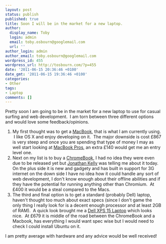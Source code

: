 ```yaml
---
layout: post
status: publish
published: true
title: Soon I will be in the market for a new laptop.
author:
  display_name: Toby
  login: admin
  email: toby.osbourn@googlemail.com
  url: ''
author_login: admin
author_email: toby.osbourn@googlemail.com
wordpress_id: 455
wordpress_url: http://tosbourn.com/?p=455
date: '2011-06-15 20:36:46 +0100'
date_gmt: '2011-06-15 19:36:46 +0100'
categories:
- Other
tags:
- Laptop
comments: []
---
```

<p>Pretty soon I am going to be in the market for a new laptop to use for casual surfing and web development.  I am torn between three different options and would love some feedback/opinions.</p>
<ol>
<li>My first thought was to get a <a title="MacBook" href="http://store.apple.com/uk/browse/home/shop_mac/family/macbook" target="_blank">MacBook</a>, that is what I am currently using.  I like OS X and enjoy developing on it.  The major downside is cost £867 is very steep and once you are spending that type of money I may as well start looking at <a title="MacBook Pro" href="http://store.apple.com/uk/browse/home/shop_mac/family/macbook_pro?mco=MTM3NDc0NDI" target="_blank">MacBook Pros</a>, an extra £140 would get me an entry level one.</li>
<li>Next on my list is to buy a <a title="ChromeBook" href="http://www.amazon.co.uk/Samsung-3G-Chromebook-Arctic-White/dp/B0054WOVRW/ref=sr_1_2?ie=UTF8&amp;qid=1308165810&amp;sr=8-2" target="_blank">ChromeBook</a>, I had no idea they were even due to be released yet but <a title="Jonathan Kelly Twitter" href="https://twitter.com/#!/JonathanKelly50" target="_blank">Jonathan Kelly</a> was telling me about it today. On the plus side it is new and gadgety and has built in support for 3G internet on the down side I have no idea how it could handle any sort of web development, I don't know enough about their offline abilities and if they have the potential for running anything other than Chromium.  At £400 it would be a steal compared to the Macs.</li>
<li>The third and final option is to get a standard (probably Dell) laptop, haven't thought too much about exact specs (since I don't game the only thing I really look for is a decent enough processor and at least 2GB of RAM).  A quick look brought me a <a title="Dell XPS 15 Laptop" href="http://www.dell.com/uk/p/xps-l502x/pd?oc=n00x5m11&amp;model_id=xps-l502x" target="_blank">Dell XPS 15 Laptop</a> which looks nice.  At £679 it is middle of the road between the ChromeBook and a Macbook, has everything I would want spec wise but I would need to check I could install Ubuntu on it.</li>
</ol>
<p>I am pretty average with hardware and any advice would be well received!</p>
